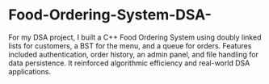 # Food-Ordering-System-DSA-
For my DSA project, I built a C++ Food Ordering System using doubly linked lists for customers, a BST for the menu, and a queue for orders. Features included authentication, order history, an admin panel, and file handling for data persistence. It reinforced algorithmic efficiency and real-world DSA applications.
